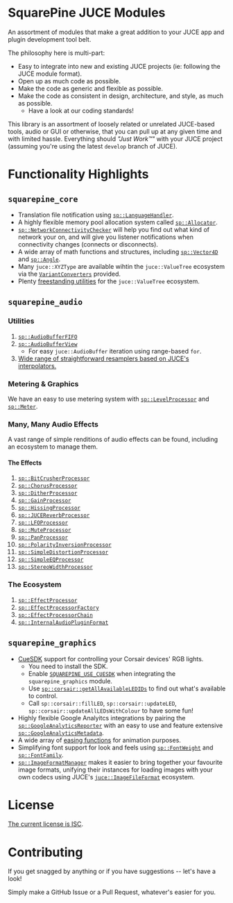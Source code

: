 # SquarePine JUCE Modules

An assortment of modules that make a great addition to your JUCE app and plugin development tool belt.

The philosophy here is multi-part:

* Easy to integrate into new and existing JUCE projects (ie: following the JUCE module format).
* Open up as much code as possible.
* Make the code as generic and flexible as possible.
* Make the code as consistent in design, architecture, and style, as much as possible.
  * Have a look at our coding standards!

This library is an assortment of loosely related or unrelated JUCE-based tools, audio or GUI or otherwise, that you can pull up at any given time and with limited hassle. Everything should _"Just Work™"_ with your JUCE project (assuming you're using the latest `develop` branch of JUCE).

# Functionality Highlights

## `squarepine_core`

* Translation file notification using [`sp::LanguageHandler`](https://github.com/SquarePine/squarepine_core/blob/main/modules/squarepine_core/text/LanguageHandler.h#L164).
* A highly flexible memory pool allocation system called [`sp::Allocator`](https://github.com/SquarePine/squarepine_core/blob/main/modules/squarepine_core/memory/Allocator.h).
* [`sp::NetworkConnectivityChecker`](https://github.com/SquarePine/squarepine_core/blob/main/modules/squarepine_core/networking/NetworkConnectivityChecker.h) will help you find out what kind of network your on, and will give you listener notifications when connectivity changes (connects or disconnects).
* A wide array of math functions and structures, including [`sp::Vector4D`](https://github.com/SquarePine/squarepine_core/blob/main/modules/squarepine_core/maths/Vector4D.h) and [`sp::Angle`](https://github.com/SquarePine/squarepine_core/blob/main/modules/squarepine_core/maths/Angle.h).
* Many `juce::XYZType` are available wihtin the `juce::ValueTree` ecosystem via the [`VariantConverters`](https://github.com/SquarePine/squarepine_core/blob/main/modules/squarepine_core/valuetree/VariantConverters.h) provided.
* Plenty [freestanding utilities](https://github.com/SquarePine/squarepine_core/blob/main/modules/squarepine_core/valuetree/ValueTreeHelpers.h) for the `juce::ValueTree` ecosystem.

## `squarepine_audio`

### Utilities

1. [`sp::AudioBufferFIFO`](https://github.com/SquarePine/squarepine_core/blob/main/modules/squarepine_audio/core/AudioBufferFIFO.h)
2. [`sp::AudioBufferView`](https://github.com/SquarePine/squarepine_core/blob/main/modules/squarepine_audio/core/AudioBufferView.h)
     * For easy `juce::AudioBuffer` iteration using range-based `for`.
3. [Wide range of straightforward resamplers based on JUCE's interpolators.](https://github.com/SquarePine/squarepine_core/blob/main/modules/squarepine_audio/resamplers/Resampler.h)

### Metering & Graphics

We have an easy to use metering system with [`sp::LevelProcessor`](https://github.com/SquarePine/squarepine_core/blob/main/modules/squarepine_audio/effects/LevelsProcessor.h) and [`sp::Meter`](https://github.com/SquarePine/squarepine_core/blob/main/modules/squarepine_audio/graphics/Meter.h).

### Many, Many Audio Effects

A vast range of simple renditions of audio effects can be found, including an ecosystem to manage them.

#### The Effects

1. [`sp::BitCrusherProcessor`](https://github.com/SquarePine/squarepine_core/blob/main/modules/squarepine_audio/effects/BitCrusherProcessor.h)
2. [`sp::ChorusProcessor`](https://github.com/SquarePine/squarepine_core/blob/main/modules/squarepine_audio/effects/ChorusProcessor.h)
3. [`sp::DitherProcessor`](https://github.com/SquarePine/squarepine_core/blob/main/modules/squarepine_audio/effects/DitherProcessor.h)
4. [`sp::GainProcessor`](https://github.com/SquarePine/squarepine_core/blob/main/modules/squarepine_audio/effects/GainProcessor.h)
5. [`sp::HissingProcessor`](https://github.com/SquarePine/squarepine_core/blob/main/modules/squarepine_audio/effects/HissingProcessor.h)
6. [`sp::JUCEReverbProcessor`](https://github.com/SquarePine/squarepine_core/blob/main/modules/squarepine_audio/effects/JUCEReverbProcessor.h)
7. [`sp::LFOProcessor`](https://github.com/SquarePine/squarepine_core/blob/main/modules/squarepine_audio/effects/LFOProcessor.h)
8. [`sp::MuteProcessor`](https://github.com/SquarePine/squarepine_core/blob/main/modules/squarepine_audio/effects/MuteProcessor.h)
9. [`sp::PanProcessor`](https://github.com/SquarePine/squarepine_core/blob/main/modules/squarepine_audio/effects/PanProcessor.h)
10. [`sp::PolarityInversionProcessor`](https://github.com/SquarePine/squarepine_core/blob/main/modules/squarepine_audio/effects/PolarityInversionProcessor.h)
11. [`sp::SimpleDistortionProcessor`](https://github.com/SquarePine/squarepine_core/blob/main/modules/squarepine_audio/effects/SimpleDistortionProcessor.h)
12. [`sp::SimpleEQProcessor`](https://github.com/SquarePine/squarepine_core/blob/main/modules/squarepine_audio/effects/SimpleEQProcessor.h)
13. [`sp::StereoWidthProcessor`](https://github.com/SquarePine/squarepine_core/blob/main/modules/squarepine_audio/effects/StereoWidthProcessor.h)

### The Ecosystem

1. [`sp::EffectProcessor`](https://github.com/SquarePine/squarepine_core/blob/main/modules/squarepine_audio/core/EffectProcessor.h)
2. [`sp::EffectProcessorFactory`](https://github.com/SquarePine/squarepine_core/blob/main/modules/squarepine_audio/core/EffectProcessorFactory.h)
3. [`sp::EffectProcessorChain`](https://github.com/SquarePine/squarepine_core/blob/main/modules/squarepine_audio/core/EffectProcessorChain.h)
4. [`sp::InternalAudioPluginFormat`](https://github.com/SquarePine/squarepine_core/blob/main/modules/squarepine_audio/core/InternalAudioPluginFormat.h)

## `squarepine_graphics`

* [CueSDK](https://github.com/CorsairOfficial/cue-sdk) support for controlling your Corsair devices' RGB lights.
  * You need to install the SDK.
  * Enable [`SQUAREPINE_USE_CUESDK`](https://github.com/SquarePine/squarepine_core/blob/main/modules/squarepine_graphics/squarepine_graphics.h#L33-L42) when integrating the `squarepine_graphics` module.
  * Use [`sp::corsair::getAllAvailableLEDIDs`](https://github.com/SquarePine/squarepine_core/edit/main/modules/squarepine_graphics/linkers/CueSDKIncluder.h) to find out what's available to control.
  * Call `sp::corsair::fillLED`, `sp::corsair::updateLED`, `sp::corsair::updateAllLEDsWithColour` to have some fun!
* Highly flexible Google Analyitcs integrations by pairing the [`sp::GoogleAnalyticsReporter`](https://github.com/SquarePine/squarepine_core/blob/main/modules/squarepine_core/networking/GoogleAnalyticsReporter.h#L280-L384) with an easy to use and feature extensive [`sp::GoogleAnalyticsMetadata`](https://github.com/SquarePine/squarepine_core/blob/main/modules/squarepine_core/networking/GoogleAnalyticsReporter.h#L3-L277).
* A wide array of [easing functions](https://github.com/SquarePine/squarepine_core/blob/main/modules/squarepine_core/maths/Easing.h) for animation purposes.
* Simplifying font support for look and feels using [`sp::FontWeight`](https://github.com/SquarePine/squarepine_core/blob/main/modules/squarepine_graphics/utilities/Fonts.h#L5) and [`sp::FontFamily`](https://github.com/SquarePine/squarepine_core/blob/main/modules/squarepine_graphics/utilities/Fonts.h#L34).
* [`sp::ImageFormatManager`](https://github.com/SquarePine/squarepine_core/blob/main/modules/squarepine_graphics/images/ImageFormatManager.h) makes it easier to bring together your favourite image formats, unifying their instances for loading images with your own codecs using JUCE's [`juce::ImageFileFormat`](https://github.com/juce-framework/JUCE/blob/develop/modules/juce_graphics/images/juce_ImageFileFormat.h) ecosystem.

# License

[The current license is ISC](https://github.com/SquarePine/squarepine_core/blob/main/LICENSE.md).

# Contributing

If you get snagged by anything or if you have suggestions -- let's have a look!

Simply make a GitHub Issue or a Pull Request, whatever's easier for you.
